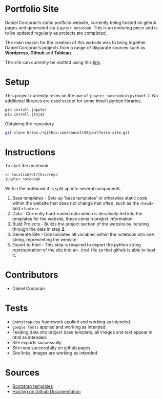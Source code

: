 # Portfolio Site
Daniel Corcoran's static portfolio website, currently being hosted on github pages and generated via `jupyter notebook`. This is an enduring piece and is to be updated regularly as projects are completed. 

The main reason for the creation of this website was to bring together Daniel Corcoran's projects from a range of disparate sources such as **Wordpress**, **Github** and **Tableau**.

The site can currently be visitted using this [link](https://danielc92.github.io/portfolio-site/).

# Setup
This project currently relies on the use of `jupyter notebook` in `python3.7`. No additional libraries are used except for some inbuilt python libraries.

```sh
pip install jupyter
pip install jinja2
```

Obtaining the repository
```sh
git clone https://github.com/danielc92/portfolio-site.git
```

# Instructions
To start the notebook
```sh
cd location/of/this/repo
jupyter notebook
```

Within the notebook it is split up into several components.
1. Base templates - Sets up 'base templates' or otherwise static code within the website that does not change that often, such as the `<head>` and `<footer>`. 
2. Data - Currently hard-coded data which is iteratively fed into the templates for the website, these contain project information.
3. Build Projects - Builds the project section of the website by iterating through the data in step **2**.
4. Generate Site - Consolidates all variables within the notebook into one string, representing the website.
5. Export to html - This step is required to export the python string representation of the site into an `.html` file so that github is able to host it.

# Contributors
- Daniel Corcoran

# Tests
- `Bootstrap` css framework applied and working as intended.
- `google fonts` applied and working as intended.
- Feeding data into project base template, all images and text appear in html as intended.
- Site exports successully.
- Site runs successfully on github pages.
- Site links, images are working as intended.

# Sources
- [Bootstrap templates](https://startbootstrap.com/template-categories/all/)
- [Hosting on Github Documentation](https://pages.github.com/)